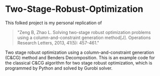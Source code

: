 # Two-Stage-Robust-Optimization

This folked project is my personal replication of 

>"Zeng B, Zhao L. Solving two-stage robust optimization problems using a column-and-constraint generation method[J]. Operations Research Letters, 2013, 41(5): 457-461."

Two stage robust optimization using a column-and-constraint generation (C&amp;CG) method and Benders Decomposition.
This is an example code for the classical C&CG algorithm for two stage robust optimization, which is programmed by Python and solved by Gurobi solver.